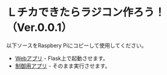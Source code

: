 Ｌチカできたらラジコン作ろう！（Ver.0.0.1）
========================

以下ソースをRaspbery Piにコピーして使用してください。

- [Webアプリ](./hoge/README.md) - Flask上で起動させます。
- [制御用アプリ](./hoge/README.md) - そのまま実行させます。